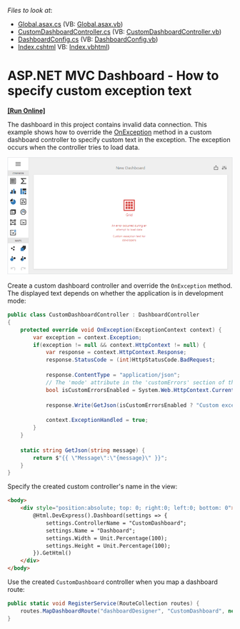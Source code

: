 <!-- default file list -->
*Files to look at*:
* [Global.asax.cs](./CS/MvcDashboardCallbackError/Global.asax.cs) (VB: [Global.asax.vb](./VB/MvcDashboardCallbackError/Global.asax.vb))
* [CustomDashboardController.cs](./CS/MvcDashboardOverrideOnException/Controllers/CustomDashboardController.cs) (VB: [CustomDashboardController.vb](./VB/MvcDashboardOverrideOnException/Controllers/CustomDashboardController.vb))
* [DashboardConfig.cs](./CS/MvcDashboardOverrideOnException/App_Start/DashboardConfig.cs) (VB: [DashboardConfig.vb](./VB/MvcDashboardOverrideOnException/App_Start/DashboardConfig.vb))
* [Index.cshtml](./CS/MvcDashboardOverrideOnException/Views/Default/Index.cshtml) VB: [Index.vbhtml](./VB/MvcDashboardOverrideOnException/Views/Default/Index.vbhtml))
<!-- default file list end -->

# ASP.NET MVC Dashboard - How to specify custom exception text
<!-- run online -->
**[[Run Online]](https://codecentral.devexpress.com/267336836/)**
<!-- run online end -->

The dashboard in this project contains invalid data connection. This example shows how to override the [OnException](https://docs.microsoft.com/en-us/dotnet/api/system.web.mvc.controller.onexception) method in a custom dashboard controller to specify custom text in the exception. The exception occurs when the controller tries to load data.

![](image/web-exception-on-data-loading.png)

Create a custom dashboard controller and override the `OnException` method. The displayed text depends on whether the application is in development mode:

```cs
public class CustomDashboardController : DashboardController
{
	protected override void OnException(ExceptionContext context) {
		var exception = context.Exception;
		if(exception != null && context.HttpContext != null) {
			var response = context.HttpContext.Response;
			response.StatusCode = (int)HttpStatusCode.BadRequest;

			response.ContentType = "application/json";
			// The 'mode' attribute in the 'customErrors' section of the Web.config file specifies whether an application is in development mode.
			bool isCustomErrorsEnabled = System.Web.HttpContext.Current != null ? System.Web.HttpContext.Current.IsCustomErrorEnabled : true;

			response.Write(GetJson(isCustomErrorsEnabled ? "Custom exception text for end users" : "Custom exception text for developers"));

			context.ExceptionHandled = true;
		}
	}

	static string GetJson(string message) {
		return $"{{ \"Message\":\"{message}\" }}";
	}
}
```

Specify the created custom controller's name in the view:

```html
<body>
    <div style="position:absolute; top: 0; right:0; left:0; bottom: 0">
        @Html.DevExpress().Dashboard(settings => {
            settings.ControllerName = "CustomDashboard";
            settings.Name = "Dashboard";
            settings.Width = Unit.Percentage(100);
            settings.Height = Unit.Percentage(100);
        }).GetHtml()
    </div>
</body>
```

Use the created `CustomDashboard` controller when you map a dashboard route:

```cs
public static void RegisterService(RouteCollection routes) {
	routes.MapDashboardRoute("dashboardDesigner", "CustomDashboard", new string[] { "MvcDashboardOverrideOnException" });
}
```

